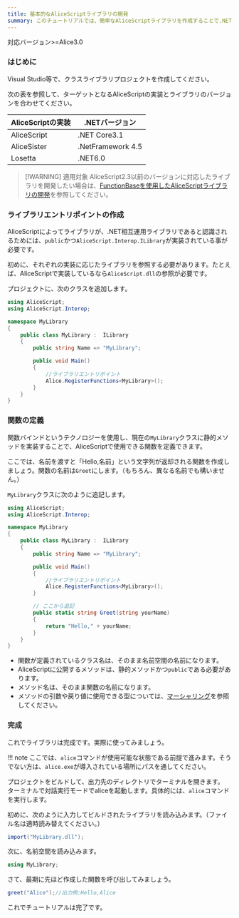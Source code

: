 ```yaml
---
title: 基本的なAliceScriptライブラリの開発
summary: このチュートリアルでは、簡単なAliceScriptライブラリを作成することで.NETライブラリがどのようにAliceScriptで動作するかを学習します。
---
```

<span class="badge bg-success">対応バージョン>=Alice3.0</span>

### はじめに
Visual Studio等で、クラスライブラリプロジェクトを作成してください。

次の表を参照して、ターゲットとなるAliceScriptの実装とライブラリのバージョンを合わせてください。

|AliceScriptの実装|.NETバージョン|
|---|---|
|AliceScript|.NET Core3.1|
|AliceSister|.NetFramework 4.5|
|Losetta|.NET6.0|

> [!WARNING] 適用対象
> AliceScript2.3以前のバージョンに対応したライブラリを開発したい場合は、[FunctionBaseを使用したAliceScriptライブラリの開発](./functionbase-basic.md)を参照してください。

### ライブラリエントリポイントの作成
AliceScriptによってライブラリが、.NET相互運用ライブラリであると認識されるためには、`public`かつ`AliceScript.Interop.ILibrary`が実装されている事が必要です。

初めに、それぞれの実装に応じたライブラリを参照する必要があります。たとえば、AliceScriptで実装しているなら`AliceScript.dll`の参照が必要です。

プロジェクトに、次のクラスを追加します。

```csharp title="MyLibrary.cs"
using AliceScript;
using AliceScript.Interop;

namespace MyLibrary
{
    public class MyLibrary :  ILibrary
    {
        public string Name => "MyLibrary";

        public void Main()
        {
            //ライブラリエントリポイント
            Alice.RegisterFunctions<MyLibrary>();
        }
    }
}
```

### 関数の定義
関数バインドというテクノロジーを使用し、現在の`MyLibrary`クラスに静的メソッドを実装することで、AliceScriptで使用できる関数を定義できます。

ここでは、名前を渡すと「Hello,名前」という文字列が返却される関数を作成しましょう。関数の名前は`Greet`にします。（もちろん、異なる名前でも構いません。）

`MyLibrary`クラスに次のように追記します。

```csharp title="MyLibrary.cs"
using AliceScript;
using AliceScript.Interop;

namespace MyLibrary
{
    public class MyLibrary :  ILibrary
    {
        public string Name => "MyLibrary";

        public void Main()
        {
            //ライブラリエントリポイント
            Alice.RegisterFunctions<MyLibrary>();
        }

        // ここから追記
        public static string Greet(string yourName)
        {
            return "Hello," + yourName;
        }
    }
}
```

- 関数が定義されているクラス名は、そのまま名前空間の名前になります。
- AliceScriptに公開するメソッドは、静的メソッドかつ`public`である必要があります。
- メソッド名は、そのまま関数の名前になります。
- メソッドの引数や戻り値に使用できる型については、[マーシャリング](./marshaling.md)を参照してください。

### 完成
これでライブラリは完成です。実際に使ってみましょう。

!!! note
    ここでは、`alice`コマンドが使用可能な状態である前提で進みます。そうでない方は、`alice.exe`が導入されている場所にパスを通してください。

プロジェクトをビルドして、出力先のディレクトリでターミナルを開きます。
ターミナルで対話実行モードでaliceを起動します。具体的には、`alice`コマンドを実行します。

初めに、次のように入力してビルドされたライブラリを読み込みます。（ファイル名は適時読み替えてください。）

```cs title="AliceScript"
import("MyLibrary.dll");
```

次に、名前空間を読み込みます。

```cs title="AliceScript"
using MyLibrary;
```

さて、最期に先ほど作成した関数を呼び出してみましょう。

```cs title="AliceScript"
greet("Alice");//出力例:Hello,Alice
```

これでチュートリアルは完了です。
